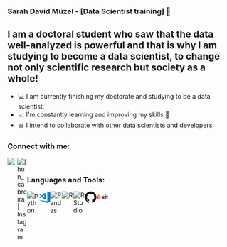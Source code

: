 ### Sarah David Müzel - [Data Scientist training] 👋

## I am a doctoral student who saw that the data well-analyzed is powerful and that is why I am studying to become a data scientist, to change not only scientific research but society as a whole!

- 💻 I am currently finishing my doctorate and studying to be a data scientist.
- 📈 I'm constantly learning and improving my skills 🤣
- 📊 I intend to collaborate with other data scientists and developers


### Connect with me:

[<img align="left"  width="22px" src="https://cdn.jsdelivr.net/npm/simple-icons@3.4.0/icons/linkedin.svg" />](https://www.linkedin.com/in/sarah-david-m%C3%BCzel-05525356/)

[<img align="left" alt="jhon_cabreira | Instagram" width="22px" src="https://upload.wikimedia.org/wikipedia/commons/5/58/Instagram-Icon.png" />](https://www.instagram.com/sarah_muzel/)



<br />

### Languages and Tools:

<img align="left" alt="python" width="26px" src="https://cdn3.iconfinder.com/data/icons/logos-and-brands-adobe/512/267_Python-512.png" />

<img align="left" alt="visual studio code" width="26px" src="https://raw.githubusercontent.com/github/explore/80688e429a7d4ef2fca1e82350fe8e3517d3494d/topics/visual-studio-code/visual-studio-code.png" />

<img align="left" alt="Pandas" width="26px" src="https://cdn.jsdelivr.net/npm/simple-icons@3.4.0/icons/pandas.svg" />

<img align="left" alt="R" width="26px" src= "https://user-images.githubusercontent.com/71708626/110928123-46c01280-8305-11eb-9b50-74e8d94e11a4.png" />

<img align="left" alt="R Studio" width="26px" src="https://user-images.githubusercontent.com/71708626/110928481-b0d8b780-8305-11eb-8509-49073239ed40.png" />

<img align="left" alt="GitHub" width="26px" src="https://raw.githubusercontent.com/github/explore/78df643247d429f6cc873026c0622819ad797942/topics/github/github.png" />

<img align="left" alt="Git" width="26px" src="https://raw.githubusercontent.com/github/explore/80688e429a7d4ef2fca1e82350fe8e3517d3494d/topics/git/git.png" />

<br />
<br />
